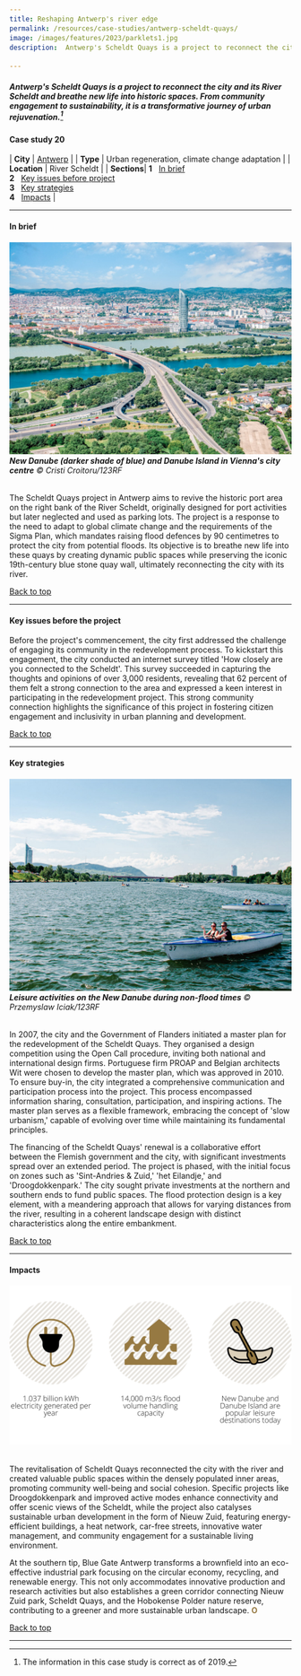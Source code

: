 ```yaml
---
title: Reshaping Antwerp's river edge
permalink: /resources/case-studies/antwerp-scheldt-quays/
image: /images/features/2023/parklets1.jpg
description:  Antwerp's Scheldt Quays is a project to reconnect the city and its River Scheldt and breathe new life into historic spaces. From community engagement to sustainability, it is a transformative journey of urban rejuvenation. 

---
```


##### Antwerp's Scheldt Quays is a project to reconnect the city and its River Scheldt and breathe new life into historic spaces. From community engagement to sustainability, it is a transformative journey of urban rejuvenation.[^1] 

#### **Case study 20**

| **City** | [Antwerp](/antwerp/) |
| **Type** | Urban regeneration, climate change adaptation |
| **Location** | River Scheldt |
| **Sections**| **1** &nbsp; [In brief](#in-brief) <br> **2** &nbsp; [Key issues before project](#key-issues-before-the-project) <br> **3** &nbsp; [Key strategies](#key-strategies) <br> **4** &nbsp; [Impacts](#impacts) |

---

#### **In brief**

###### ![New Danube and Danube Island in Vienna's city centre](/images/features/2023/danube-overview.jpg/)**New Danube (darker shade of blue) and Danube Island in Vienna's city centre** © Cristi Croitoru/123RF

The Scheldt Quays project in Antwerp aims to revive the historic port area on the right bank of the River Scheldt, originally designed for port activities but later neglected and used as parking lots. The project is a response to the need to adapt to global climate change and the requirements of the Sigma Plan, which mandates raising flood defences by 90 centimetres to protect the city from potential floods. Its objective is to breathe new life into these quays by creating dynamic public spaces while preserving the iconic 19th-century blue stone quay wall, ultimately reconnecting the city with its river.

[Back to top](#case-study-19)
 
---

#### **Key issues before the project**

Before the project's commencement, the city first addressed the challenge of engaging its community in the redevelopment process. To kickstart this engagement, the city conducted an internet survey titled 'How closely are you connected to the Scheldt'. This survey succeeded in capturing the thoughts and opinions of over 3,000 residents, revealing that 62 percent of them felt a strong connection to the area and expressed a keen interest in participating in the redevelopment project. This strong community connection highlights the significance of this project in fostering citizen engagement and inclusivity in urban planning and development.

[Back to top](#case-study-19)

---

#### **Key strategies**

###### ![Leisure activities on the New Danube during non-flood times](/images/features/2023/danube-boating.jpg/)**Leisure activities on the New Danube during non-flood times** © Przemyslaw Iciak/123RF

In 2007, the city and the Government of Flanders initiated a master plan for the redevelopment of the Scheldt Quays. They organised a design competition using the Open Call procedure, inviting both national and international design firms. Portuguese firm PROAP and Belgian architects Wit were chosen to develop the master plan, which was approved in 2010. To ensure buy-in, the city integrated a comprehensive communication and participation process into the project. This process encompassed information sharing, consultation, participation, and inspiring actions. The master plan serves as a flexible framework, embracing the concept of 'slow urbanism,' capable of evolving over time while maintaining its fundamental principles.

The financing of the Scheldt Quays' renewal is a collaborative effort between the Flemish government and the city, with significant investments spread over an extended period. The project is phased, with the initial focus on zones such as 'Sint-Andries & Zuid,' 'het Eilandje,' and 'Droogdokkenpark.' The city sought private investments at the northern and southern ends to fund public spaces. The flood protection design is a key element, with a meandering approach that allows for varying distances from the river, resulting in a coherent landscape design with distinct characteristics along the entire embankment.

[Back to top](#case-study-19)

---

#### **Impacts**

###### ![Impacts of the case study](/images/features/2023/impact-danube.png/)

The revitalisation of Scheldt Quays reconnected the city with the river and created valuable public spaces within the densely populated inner areas, promoting community well-being and social cohesion. Specific projects like Droogdokkenpark and improved active modes enhance connectivity and offer scenic views of the Scheldt, while the project also catalyses sustainable urban development in the form of Nieuw Zuid, featuring energy-efficient buildings, a heat network, car-free streets, innovative water management, and community engagement for a sustainable living environment.

At the southern tip, Blue Gate Antwerp transforms a brownfield into an eco-effective industrial park focusing on the circular economy, recycling, and renewable energy. This not only accommodates innovative production and research activities but also establishes a green corridor connecting Nieuw Zuid park, Scheldt Quays, and the Hobokense Polder nature reserve, contributing to a greener and more sustainable urban landscape. **<font color="#967942">O</font>**

[Back to top](#case-study-19)

---

[^1]: The information in this case study is correct as of 2019.
